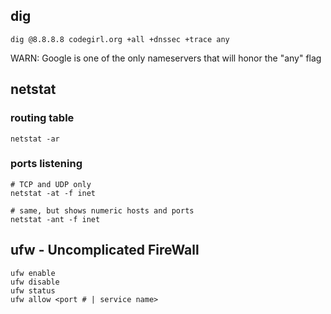 ## dig
```dig @8.8.8.8 codegirl.org +all +dnssec +trace any```

WARN: Google is one of the only nameservers that will honor the "any" flag



## netstat
### routing table
```
netstat -ar
```

### ports listening
```
# TCP and UDP only
netstat -at -f inet
   
# same, but shows numeric hosts and ports
netstat -ant -f inet  
```

## ufw - Uncomplicated FireWall
```
ufw enable
ufw disable
ufw status
ufw allow <port # | service name>
```
